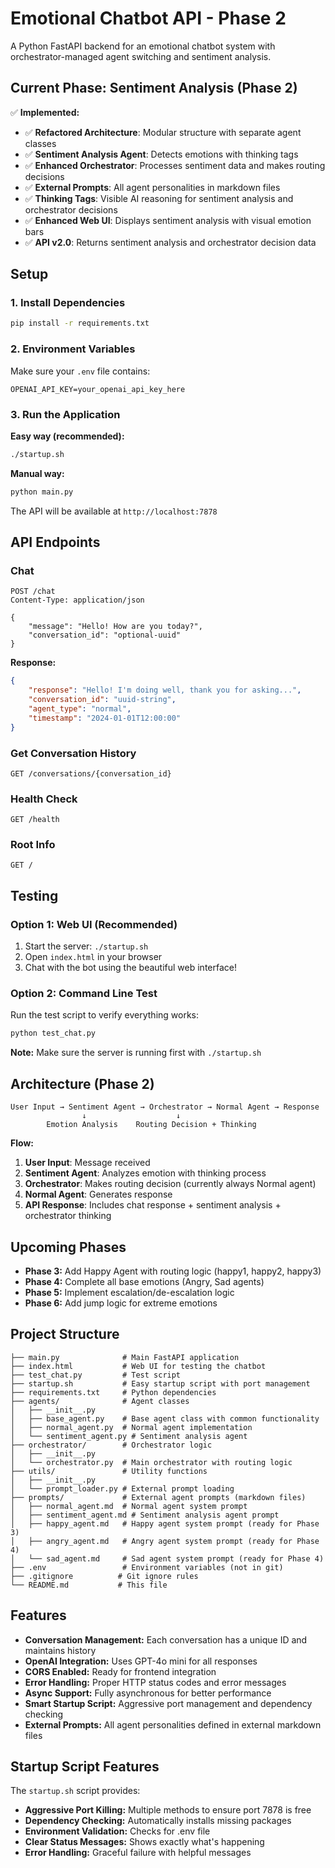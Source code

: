# Emotional Chatbot API - Phase 2

A Python FastAPI backend for an emotional chatbot system with orchestrator-managed agent switching and sentiment analysis.

## Current Phase: Sentiment Analysis (Phase 2)

✅ **Implemented:**
- ✅ **Refactored Architecture**: Modular structure with separate agent classes
- ✅ **Sentiment Analysis Agent**: Detects emotions with thinking tags
- ✅ **Enhanced Orchestrator**: Processes sentiment data and makes routing decisions
- ✅ **External Prompts**: All agent personalities in markdown files
- ✅ **Thinking Tags**: Visible AI reasoning for sentiment analysis and orchestrator decisions
- ✅ **Enhanced Web UI**: Displays sentiment analysis with visual emotion bars
- ✅ **API v2.0**: Returns sentiment analysis and orchestrator decision data

## Setup

### 1. Install Dependencies
```bash
pip install -r requirements.txt
```

### 2. Environment Variables
Make sure your `.env` file contains:
```
OPENAI_API_KEY=your_openai_api_key_here
```

### 3. Run the Application

**Easy way (recommended):**
```bash
./startup.sh
```

**Manual way:**
```bash
python main.py
```

The API will be available at `http://localhost:7878`

## API Endpoints

### Chat
```http
POST /chat
Content-Type: application/json

{
    "message": "Hello! How are you today?",
    "conversation_id": "optional-uuid"
}
```

**Response:**
```json
{
    "response": "Hello! I'm doing well, thank you for asking...",
    "conversation_id": "uuid-string",
    "agent_type": "normal",
    "timestamp": "2024-01-01T12:00:00"
}
```

### Get Conversation History
```http
GET /conversations/{conversation_id}
```

### Health Check
```http
GET /health
```

### Root Info
```http
GET /
```

## Testing

### Option 1: Web UI (Recommended)
1. Start the server: `./startup.sh`
2. Open `index.html` in your browser
3. Chat with the bot using the beautiful web interface!

### Option 2: Command Line Test
Run the test script to verify everything works:
```bash
python test_chat.py
```

**Note:** Make sure the server is running first with `./startup.sh`

## Architecture (Phase 2)

```
User Input → Sentiment Agent → Orchestrator → Normal Agent → Response
                ↓                    ↓
        Emotion Analysis    Routing Decision + Thinking
```

**Flow:**
1. **User Input**: Message received
2. **Sentiment Agent**: Analyzes emotion with thinking process
3. **Orchestrator**: Makes routing decision (currently always Normal agent)
4. **Normal Agent**: Generates response
5. **API Response**: Includes chat response + sentiment analysis + orchestrator thinking

## Upcoming Phases

- **Phase 3:** Add Happy Agent with routing logic (happy1, happy2, happy3)
- **Phase 4:** Complete all base emotions (Angry, Sad agents)
- **Phase 5:** Implement escalation/de-escalation logic
- **Phase 6:** Add jump logic for extreme emotions

## Project Structure

```
├── main.py              # Main FastAPI application
├── index.html           # Web UI for testing the chatbot
├── test_chat.py         # Test script
├── startup.sh           # Easy startup script with port management
├── requirements.txt     # Python dependencies
├── agents/              # Agent classes
│   ├── __init__.py
│   ├── base_agent.py    # Base agent class with common functionality
│   ├── normal_agent.py  # Normal agent implementation
│   └── sentiment_agent.py # Sentiment analysis agent
├── orchestrator/        # Orchestrator logic
│   ├── __init__.py
│   └── orchestrator.py  # Main orchestrator with routing logic
├── utils/               # Utility functions
│   ├── __init__.py
│   └── prompt_loader.py # External prompt loading
├── prompts/             # External agent prompts (markdown files)
│   ├── normal_agent.md  # Normal agent system prompt
│   ├── sentiment_agent.md # Sentiment analysis agent prompt
│   ├── happy_agent.md   # Happy agent system prompt (ready for Phase 3)
│   ├── angry_agent.md   # Angry agent system prompt (ready for Phase 4)
│   └── sad_agent.md     # Sad agent system prompt (ready for Phase 4)
├── .env                 # Environment variables (not in git)
├── .gitignore          # Git ignore rules
└── README.md           # This file
```

## Features

- **Conversation Management:** Each conversation has a unique ID and maintains history
- **OpenAI Integration:** Uses GPT-4o mini for all responses
- **CORS Enabled:** Ready for frontend integration
- **Error Handling:** Proper HTTP status codes and error messages
- **Async Support:** Fully asynchronous for better performance
- **Smart Startup Script:** Aggressive port management and dependency checking
- **External Prompts:** All agent personalities defined in external markdown files

## Startup Script Features

The `startup.sh` script provides:
- **Aggressive Port Killing:** Multiple methods to ensure port 7878 is free
- **Dependency Checking:** Automatically installs missing packages
- **Environment Validation:** Checks for .env file
- **Clear Status Messages:** Shows exactly what's happening
- **Error Handling:** Graceful failure with helpful messages 
